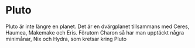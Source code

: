 # Pluto

Pluto är inte längre en planet. Det är en dvärgplanet tillsammans med Ceres,
Haumea, Makemake och Eris. Förutom Charon så har man upptäckt några minimånar,
Nix och Hydra, som kretsar kring Pluto
